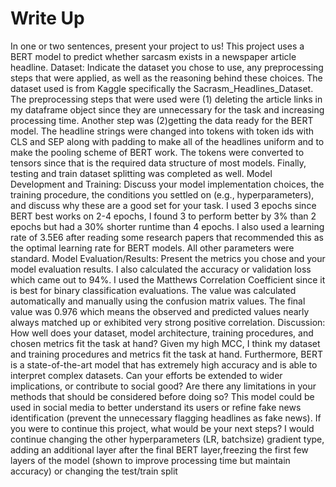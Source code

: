 # Write Up

In one or two sentences, present your project to us!
This project uses a BERT model to predict whether sarcasm exists in a newspaper article headline. 
Dataset: Indicate the dataset you chose to use, any preprocessing steps that were applied, as well as the reasoning behind these choices.
The dataset used is from Kaggle specifically the Sacrasm_Headlines_Dataset. The preprocessing steps that were used were (1) deleting the article links in my dataframe object since they are unnecessary for the task and increasing processing time. Another step was (2)getting the data ready for the BERT model. The headline strings  were changed into tokens with token ids with CLS and SEP along with padding to make all of the headlines uniform and to make the pooling scheme of BERT work. The  tokens were converted to tensors since that is the required data structure of most models.  Finally, testing and train dataset splitting was completed as well.
Model Development and Training: Discuss your model implementation choices, the training procedure, the conditions you settled on (e.g., hyperparameters), and discuss why these are a good set for your task.
I used 3 epochs since BERT best works on 2-4 epochs, I found 3 to perform better by 3% than 2 epochs but had a 30% shorter runtime than 4 epochs. I also used a learning rate of 3.5E6 after reading some research papers that recommended this as the optimal learning rate for BERT models. All other parameters were standard.
Model Evaluation/Results: Present the metrics you chose and your model evaluation results. 
I also calculated the accuracy or validation loss which came out to 94%. I used the Matthews Correlation Coefficient since it is best for binary classification evaluations. The value was calculated automatically and manually using the confusion matrix values. The final value was 0.976 which means the observed and predicted values nearly always matched up or exhibited very strong positive correlation. 
Discussion: 
How well does your dataset, model architecture, training procedures, and chosen metrics fit the task at hand? 
Given my high MCC, I think my dataset and training procedures and metrics fit the task at hand. Furthermore, BERT is a state-of-the-art model that has extremely high accuracy and is able to interpret complex datasets. 
Can your efforts be extended to wider implications, or contribute to social good? Are there any limitations in your methods that should be considered before doing so?
This model could be used in social media to better understand its users or refine fake news identification (prevent the unnecessary flagging headlines as fake news).
If you were to continue this project, what would be your next steps?
I would  continue changing the other hyperparameters (LR, batchsize) gradient type, adding an additional layer after the final BERT layer,freezing the first few layers of the model (shown to improve processing time but maintain accuracy) or changing the test/train split 
